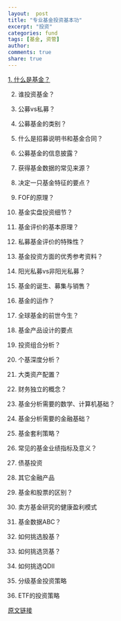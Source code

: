 ```yaml
---
layout:  post
title: "专业基金投资基本功"
excerpt: "投资"
categories: fund
tags: [基金, 资管]
author: 
comments: true
share: true
---
```


<a href="http://www.jidongshike.com/?p=15" target="_blank">1. 什么是基金？</a>  

2. 谁投资基金？

3. 公募vs私募？

4. 公募基金的类别？

5. 什么是招募说明书和基金合同？

6. 公募基金的信息披露？

7. 获得基金数据的常见来源？

8. 决定一只基金特征的要点？

9. FOF的原理？

10. 基金实盘投资细节？

11. 基金评价的基本原理？

12. 私募基金评价的特殊性？

13. 基金投资方面的优秀参考资料？

14. 阳光私募vs非阳光私募？

15. 基金的诞生、募集与销售？

16. 基金的运作？

17. 全球基金的前世今生？

18. 基金产品设计的要点

19. 投资组合分析？

20. 个基深度分析？

21. 大类资产配置？

22. 财务独立的概念？

23. 基金分析需要的数学、计算机基础？

24. 基金分析需要的金融基础？

25. 基金套利策略？

26. 常见的基金业绩指标及意义？

27. 债基投资

28. 其它金融产品

29. 基金和股票的区别？

30. 卖方基金研究的健康盈利模式

31. 基金数据ABC？

32. 如何挑选股基？

33. 如何挑选货基？

34. 如何挑选QDII

35. 分级基金投资策略

36. ETF的投资策略


<a href="http://www.jidongshike.com/?p=176" target="_blank">原文链接</a>  

<!-- 多说评论框 start -->
<div class="ds-thread" data-thread-key="fund" data-title="fund" ></div>
<!-- 多说评论框 end -->
<!-- 多说公共JS代码 start (一个网页只需插入一次) -->
<script type="text/javascript">
var duoshuoQuery = {short_name:"goaheadalvin"};
(function() {
var ds = document.createElement('script');
ds.type = 'text/javascript';ds.async = true;
ds.src = (document.location.protocol == 'https:' ? 'https:' : 'http:') + '//static.duoshuo.com/embed.js';
ds.charset = 'UTF-8';
(document.getElementsByTagName('head')[0] 
|| document.getElementsByTagName('body')[0]).appendChild(ds);
})();
</script>
<!-- 多说公共JS代码 end -->